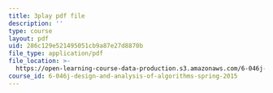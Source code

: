 ```yaml
---
title: 3play pdf file
description: ''
type: course
layout: pdf
uid: 286c129e521495051cb9a87e27d8870b
file_type: application/pdf
file_location: >-
  https://open-learning-course-data-production.s3.amazonaws.com/6-046j-design-and-analysis-of-algorithms-spring-2015/286c129e521495051cb9a87e27d8870b_ZLOhV4XQ_tI.pdf
course_id: 6-046j-design-and-analysis-of-algorithms-spring-2015
---
```


